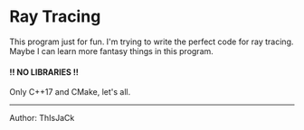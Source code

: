 # Ray Tracing

This program just for fun. I'm trying to write the perfect code for ray tracing. 
Maybe I can learn more fantasy things in this program.

#### !! NO LIBRARIES !!
Only C++17 and CMake, let's all.

---
Author: ThIsJaCk
